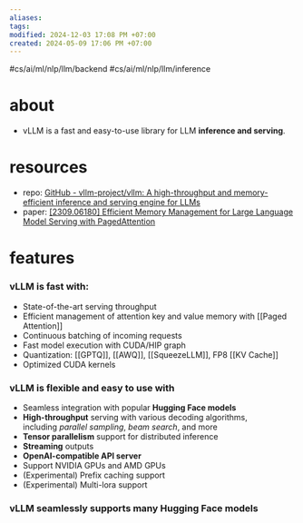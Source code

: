 ```yaml
---
aliases: 
tags: 
modified: 2024-12-03 17:08 PM +07:00
created: 2024-05-09 17:06 PM +07:00
---
```

#cs/ai/ml/nlp/llm/backend  #cs/ai/ml/nlp/llm/inference 

# about
- vLLM is a fast and easy-to-use library for LLM **inference and serving**.
# resources
- repo: [GitHub - vllm-project/vllm: A high-throughput and memory-efficient inference and serving engine for LLMs](https://github.com/vllm-project/vllm)
- paper: [[2309.06180] Efficient Memory Management for Large Language Model Serving with PagedAttention](https://arxiv.org/abs/2309.06180)
# features
### vLLM is fast with:
- State-of-the-art serving throughput
- Efficient management of attention key and value memory with [[Paged Attention]]
- Continuous batching of incoming requests
- Fast model execution with CUDA/HIP graph
- Quantization: [[GPTQ]], [[AWQ]], [[SqueezeLLM]], FP8 [[KV Cache]]
- Optimized CUDA kernels
### vLLM is flexible and easy to use with
- Seamless integration with popular **Hugging Face models**
- **High-throughput** serving with various decoding algorithms, including _parallel sampling_, _beam search_, and more
- **Tensor parallelism** support for distributed inference
- **Streaming** outputs
- **OpenAI-compatible API server**
- Support NVIDIA GPUs and AMD GPUs
- (Experimental) Prefix caching support
- (Experimental) Multi-lora support
### vLLM seamlessly supports many Hugging Face models